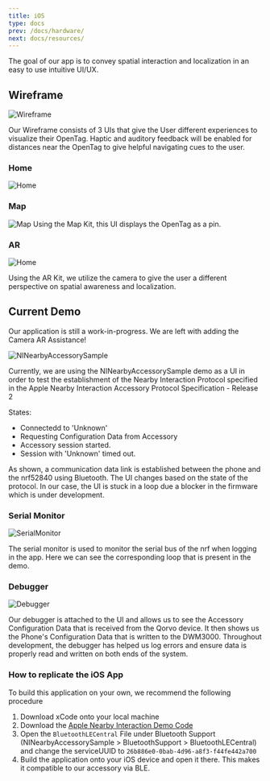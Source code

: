 ```yaml
---
title: iOS
type: docs
prev: /docs/hardware/
next: docs/resources/
---
```


The goal of our app is to convey spatial interaction and localization in an easy to use intuitive UI/UX.

## Wireframe

![Wireframe](./images/OpenTagWireframe.png)

Our Wireframe consists of 3 UIs that give the User different experiences to visualize their OpenTag. Haptic and auditory feedback will be enabled for distances near the OpenTag to give helpful navigating cues to the user.

### Home

![Home](./images/OpenTagHomeUI.png)

### Map

![Map](./images/OpenTagMapKitUI.png)
Using the Map Kit, this UI displays the OpenTag as a pin.

### AR

![Home](./images/OpenTagARKitUI.png)

Using the AR Kit, we utilize the camera to give the user a different perspective on spatial awareness and localization.

## Current Demo

Our application is still a work-in-progress. We are left with adding the Camera AR Assistance!

![NINearbyAccessorySample](./images/NINearbyDemo.gif?width=50)

Currently, we are using the NINearbyAccessorySample demo as a UI in order to test the establishment of the Nearby Interaction Protocol specified in the Apple Nearby Interaction Accessory Protocol Specification - Release 2

States:

- Connectedd to 'Unknown'
- Requesting Configuration Data from Accessory
- Accessory session started.
- Session with 'Unknown' timed out.

As shown, a communication data link is established between the phone and the nrf52840 using Bluetooth. The UI changes based on the state of the protocol. In our case, the UI is stuck in a loop due a blocker in the firmware which is under development.

### Serial Monitor

![SerialMonitor](./images/SerialMonitor.gif)

The serial monitor is used to monitor the serial bus of the nrf when logging in the app. Here we can see the corresponding loop that is present in the demo.

### Debugger

![Debugger](./images/Debugger.gif)

Our debugger is attached to the UI and allows us to see the Accessory Configuration Data that is received from the Qorvo device. It then shows us the Phone's Configuration Data that is written to the DWM3000. Throughout development, the debugger has helped us log errors and ensure data is properly read and written on both ends of the system.

### How to replicate the iOS App

To build this application on your own, we recommend the following procedure
1. Download xCode onto your local machine
2. Download the [Apple Nearby Interaction Demo Code](https://developer.apple.com/documentation/nearbyinteraction)
3. Open the `BluetoothLECentral` File under Bluetooth Support (NINearbyAccessorySample > BluetoothSupport > BluetoothLECentral) and change the serviceUUID to `26b886e0-0bab-4d96-a8f3-f44fe442a700`
4. Build the application onto your iOS device and open it there. This makes it compatible to our accessory via BLE.